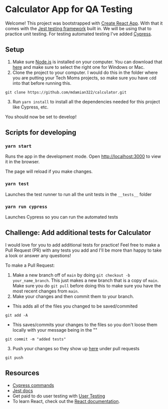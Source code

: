 # Calculator App for QA Testing

Welcome! This project was bootstrapped with [Create React App](https://github.com/facebook/create-react-app).
With that it comes with the [Jest testing framework](https://jestjs.io/) built in. We will be using that to practice unit testing. For testing automated testing I've added [Cypress](https://www.cypress.io/). 

## Setup
1. Make sure [Node.js](https://nodejs.org/en/) is installed on your computer. You can download that [here](https://nodejs.org/en/download/) and make sure to select the right one for Windows or Mac.
2. Clone the project to your computer. I would do this in the folder where you are putting your Tech Moms projects, so make sure you have `cd`d into that before running this.
```
git clone https://github.com/mdamian322/calculator.git
```
3. Run `yarn install` to install all the dependencies needed for this project like Cypress, etc.

You should now be set to develop!


## Scripts for developing

### `yarn start`

Runs the app in the development mode.
Open [http://localhost:3000](http://localhost:3000) to view it in the browser.

The page will reload if you make changes.

### `yarn test`

Launches the test runner to run all the unit tests in the `__tests__` folder

### `yarn run cypress`

Launches Cypress so you can run the automated tests


## Challenge: Add additional tests for Calculator
I would love for you to add additional tests for practice! Feel free to make a Pull Request (PR) with any tests you add and I'll be more than happy to take a look or answer any questions! 

To make a Pull Request:
1. Make a new branch off of `main` by doing `git checkout -b your_name_branch`. This just makes a new branch that is a copy of `main`. Make sure you do `git pull` before doing this to make sure you have the most recent changes from `main`.
2. Make your changes and then commit them to your branch.
- This adds all of the files you changed to be saved/commited
```
git add -A
```
 -  This saves/commits your changes to the files so you don't loose them locally with your message being in the ""
 ```
git commit -m "added tests"
```
3. Push your changes so they show up [here](https://github.com/mdamian322/calculator/pulls) under pull requests
```
git push
```


## Resources
- [Cypress commands](https://docs.cypress.io/api/table-of-contents)
- [Jest docs](https://jestjs.io/docs/getting-started)
- Get paid to do user testing with [User Testing](https://www.usertesting.com/)
- To learn React, check out the [React documentation](https://reactjs.org/).
